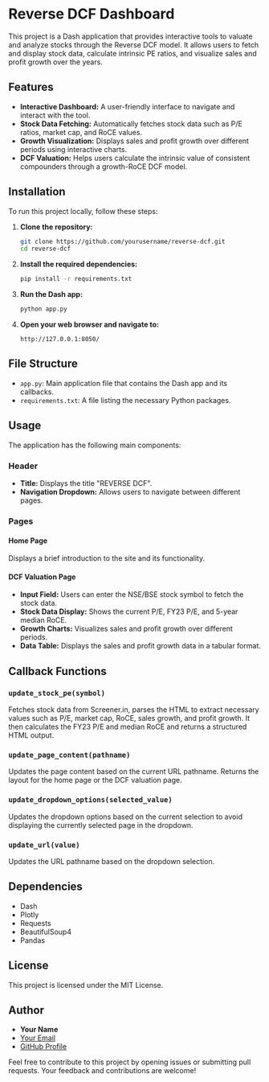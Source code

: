 # Reverse DCF Dashboard

This project is a Dash application that provides interactive tools to valuate and analyze stocks through the Reverse DCF model. It allows users to fetch and display stock data, calculate intrinsic PE ratios, and visualize sales and profit growth over the years.

## Features

- **Interactive Dashboard:** A user-friendly interface to navigate and interact with the tool.
- **Stock Data Fetching:** Automatically fetches stock data such as P/E ratios, market cap, and RoCE values.
- **Growth Visualization:** Displays sales and profit growth over different periods using interactive charts.
- **DCF Valuation:** Helps users calculate the intrinsic value of consistent compounders through a growth-RoCE DCF model.

## Installation

To run this project locally, follow these steps:

1. **Clone the repository:**
   ```bash
   git clone https://github.com/yourusername/reverse-dcf.git
   cd reverse-dcf
   ```

2. **Install the required dependencies:**
   ```bash
   pip install -r requirements.txt
   ```

3. **Run the Dash app:**
   ```bash
   python app.py
   ```

4. **Open your web browser and navigate to:**
   ```
   http://127.0.0.1:8050/
   ```

## File Structure

- `app.py`: Main application file that contains the Dash app and its callbacks.
- `requirements.txt`: A file listing the necessary Python packages.

## Usage

The application has the following main components:

### Header

- **Title:** Displays the title "REVERSE DCF".
- **Navigation Dropdown:** Allows users to navigate between different pages.

### Pages

#### Home Page

Displays a brief introduction to the site and its functionality.

#### DCF Valuation Page

- **Input Field:** Users can enter the NSE/BSE stock symbol to fetch the stock data.
- **Stock Data Display:** Shows the current P/E, FY23 P/E, and 5-year median RoCE.
- **Growth Charts:** Visualizes sales and profit growth over different periods.
- **Data Table:** Displays the sales and profit growth data in a tabular format.

## Callback Functions

### `update_stock_pe(symbol)`

Fetches stock data from Screener.in, parses the HTML to extract necessary values such as P/E, market cap, RoCE, sales growth, and profit growth. It then calculates the FY23 P/E and median RoCE and returns a structured HTML output.

### `update_page_content(pathname)`

Updates the page content based on the current URL pathname. Returns the layout for the home page or the DCF valuation page.

### `update_dropdown_options(selected_value)`

Updates the dropdown options based on the current selection to avoid displaying the currently selected page in the dropdown.

### `update_url(value)`

Updates the URL pathname based on the dropdown selection.

## Dependencies

- Dash
- Plotly
- Requests
- BeautifulSoup4
- Pandas

## License

This project is licensed under the MIT License.

## Author

- **Your Name**
- [Your Email](mailto:preet2828chandak@gmail.com)
- [GitHub Profile](https://github.com/Preet-Chandak)

Feel free to contribute to this project by opening issues or submitting pull requests. Your feedback and contributions are welcome!
